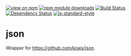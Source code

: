 [![view on npm](https://img.shields.io/npm/v/lws-json.svg)](https://www.npmjs.org/package/lws-json)
[![npm module downloads](https://img.shields.io/npm/dt/lws-json.svg)](https://www.npmjs.org/package/lws-json)
[![Build Status](https://travis-ci.org/lwsjs/json.svg?branch=master)](https://travis-ci.org/lwsjs/json)
[![Dependency Status](https://david-dm.org/lwsjs/json.svg)](https://david-dm.org/lwsjs/json)
[![js-standard-style](https://img.shields.io/badge/code%20style-standard-brightgreen.svg)](https://github.com/feross/standard)

# json

Wrapper for https://github.com/koajs/json.
